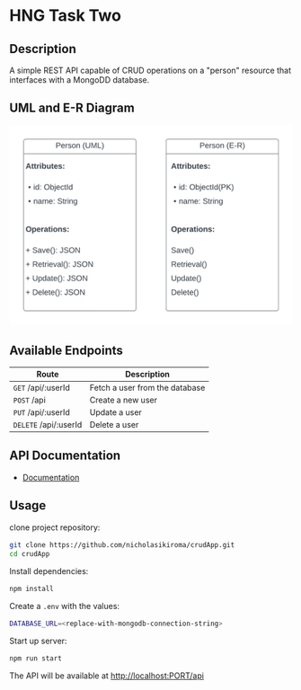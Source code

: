 # HNG Task Two

## Description

A simple REST API capable of CRUD operations on a "person" resource that interfaces with a MongoDD database.

## UML and E-R Diagram

![ULM and E-R Diagram](./public/UML.png)

## Available Endpoints

| Route | Description |
| --- | ----------- |
| `GET` /api/:userId | Fetch a user from the database |
| `POST` /api | Create a new user |
| `PUT` /api/:userId | Update a user |
| `DELETE` /api/:userId | Delete a user |

## API Documentation

- [Documentation](./DOCUMENTATION.md)

## Usage

clone project repository:

```bash
git clone https://github.com/nicholasikiroma/crudApp.git
cd crudApp
```

Install dependencies:

```bash
npm install
```

Create a `.env` with the values:

```bash
DATABASE_URL=<replace-with-mongodb-connection-string>
```

Start up server:

```bash
npm run start
```

The API will be available at <http://localhost:PORT/api>
